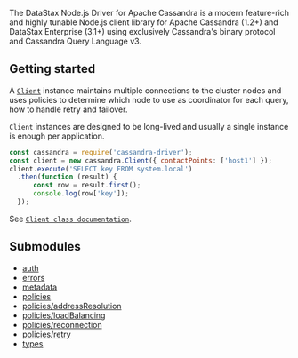 The DataStax Node.js Driver for Apache Cassandra is a modern feature-rich and highly tunable Node.js
client library for Apache Cassandra (1.2+) and DataStax Enterprise (3.1+) using exclusively Cassandra's binary
protocol and Cassandra Query Language v3.

## Getting started

A [`Client`](Client.html) instance maintains multiple connections to the cluster nodes and uses policies to determine
which node to use as coordinator for each query, how to handle retry and failover.

`Client` instances are designed to be long-lived and usually a single instance is enough per application.

```javascript
const cassandra = require('cassandra-driver');
const client = new cassandra.Client({ contactPoints: ['host1'] });
client.execute('SELECT key FROM system.local')
  .then(function (result) {
      const row = result.first();
      console.log(row['key']);
  });
```

See [`Client class documentation`](Client.html).

## Submodules

- [auth](module-auth.html)
- [errors](module-errors.html)
- [metadata](module-metadata.html)
- [policies](module-policies.html)
- [policies/addressResolution](module-policies_addressResolution.html)
- [policies/loadBalancing](module-policies_loadBalancing.html)
- [policies/reconnection](module-policies_reconnection.html)
- [policies/retry](module-policies_retry.html)
- [types](module-types.html)
